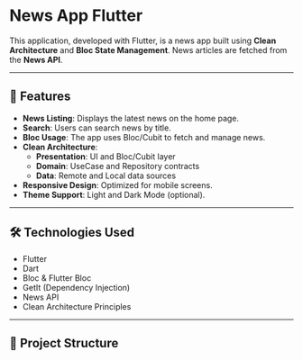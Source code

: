 # News App Flutter

This application, developed with Flutter, is a news app built using **Clean Architecture** and **Bloc State Management**. News articles are fetched from the **News API**.

---

## 📱 Features

- **News Listing**: Displays the latest news on the home page.
- **Search**: Users can search news by title.
- **Bloc Usage**: The app uses Bloc/Cubit to fetch and manage news.
- **Clean Architecture**: 
  - **Presentation**: UI and Bloc/Cubit layer
  - **Domain**: UseCase and Repository contracts
  - **Data**: Remote and Local data sources
- **Responsive Design**: Optimized for mobile screens.
- **Theme Support**: Light and Dark Mode (optional).

---

## 🛠️ Technologies Used

- Flutter
- Dart
- Bloc & Flutter Bloc
- GetIt (Dependency Injection)
- News API
- Clean Architecture Principles

---

## 📂 Project Structure

